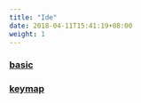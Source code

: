 ```yaml
---
title: "Ide"
date: 2018-04-11T15:41:19+08:00
weight: 1
---
```


### [basic](/idea/basic/)
### [keymap](/idea/keymap)